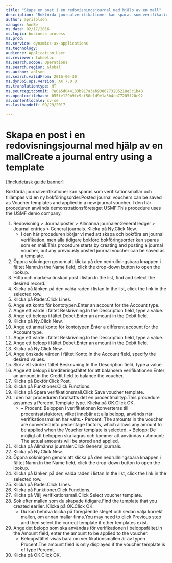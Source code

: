 ```yaml
--- 
title: "Skapa en post i en redovisningsjournal med hjälp av en mall"
description: "Bokförda journalverifikationer kan sparas som verifikationsmallar och tillämpas vid en ny bokföringsorder."
author: aprilolson
manager: AnnBe
ms.date: 02/17/2016
ms.topic: business-process
ms.prod: 
ms.service: dynamics-ax-applications
ms.technology: 
audience: Application User
ms.reviewer: twheeloc
ms.search.scope: Operations
ms.search.region: Global
ms.author: aolson
ms.search.validFrom: 2016-06-30
ms.dyn365.ops.version: AX 7.0.0
ms.translationtype: HT
ms.sourcegitcommit: 7e0a5d044133b917a3eb9386773205218e5c1b40
ms.openlocfilehash: 055fe129b9fc9cf50e1d9e1a5b4cb77285f20c92
ms.contentlocale: sv-se
ms.lasthandoff: 09/29/2017

---
```

# <a name="create-a-journal-entry-using-a-template"></a><span data-ttu-id="559d5-103">Skapa en post i en redovisningsjournal med hjälp av en mall</span><span class="sxs-lookup"><span data-stu-id="559d5-103">Create a journal entry using a template</span></span>

[!include[task guide banner](../../includes/task-guide-banner.md)]

<span data-ttu-id="559d5-104">Bokförda journalverifikationer kan sparas som verifikationsmallar och tillämpas vid en ny bokföringsorder.</span><span class="sxs-lookup"><span data-stu-id="559d5-104">Posted journal vouchers can be saved as Voucher templates and applied in a new journal voucher.</span></span> <span data-ttu-id="559d5-105">I den här proceduren används demonstrationsföretaget USMF.</span><span class="sxs-lookup"><span data-stu-id="559d5-105">This procedure uses the USMF demo company.</span></span>

1. <span data-ttu-id="559d5-106">Redovisning > Journalposter > Allmänna journaler.</span><span class="sxs-lookup"><span data-stu-id="559d5-106">General ledger > Journal entries > General journals.</span></span> <span data-ttu-id="559d5-107">Klicka på Ny.</span><span class="sxs-lookup"><span data-stu-id="559d5-107">Click New.</span></span>
    * <span data-ttu-id="559d5-108">I den här proceduren börjar vi med att skapa och bokföra en journal verifikation, men alla tidigare bokförd bokföringsorder kan sparas som en mall.</span><span class="sxs-lookup"><span data-stu-id="559d5-108">This procedure starts by creating and posting a journal voucher, but any previously posted journal voucher can be saved as a template.</span></span>  
2. <span data-ttu-id="559d5-109">Öppna sökningen genom att klicka på den nedrullningsbara knappen i fältet Namn.</span><span class="sxs-lookup"><span data-stu-id="559d5-109">In the Name field, click the drop-down button to open the lookup.</span></span>
3. <span data-ttu-id="559d5-110">Hitta och markera önskad post i listan.</span><span class="sxs-lookup"><span data-stu-id="559d5-110">In the list, find and select the desired record.</span></span>
4. <span data-ttu-id="559d5-111">Klicka på länken på den valda raden i listan.</span><span class="sxs-lookup"><span data-stu-id="559d5-111">In the list, click the link in the selected row.</span></span>
5. <span data-ttu-id="559d5-112">Klicka på Rader.</span><span class="sxs-lookup"><span data-stu-id="559d5-112">Click Lines.</span></span>
6. <span data-ttu-id="559d5-113">Ange ett konto för kontotypen.</span><span class="sxs-lookup"><span data-stu-id="559d5-113">Enter an account for the Account type.</span></span>
7. <span data-ttu-id="559d5-114">Ange ett värde i fältet Beskrivning.</span><span class="sxs-lookup"><span data-stu-id="559d5-114">In the Description field, type a value.</span></span>
8. <span data-ttu-id="559d5-115">Ange ett belopp i fältet Debet.</span><span class="sxs-lookup"><span data-stu-id="559d5-115">Enter an amount in the Debit field.</span></span>
9. <span data-ttu-id="559d5-116">Klicka på Ny.</span><span class="sxs-lookup"><span data-stu-id="559d5-116">Click New.</span></span>
10. <span data-ttu-id="559d5-117">Ange ett annat konto för kontotypen.</span><span class="sxs-lookup"><span data-stu-id="559d5-117">Enter a different account for the Account type.</span></span>
11. <span data-ttu-id="559d5-118">Ange ett värde i fältet Beskrivning.</span><span class="sxs-lookup"><span data-stu-id="559d5-118">In the Description field, type a value.</span></span>
12. <span data-ttu-id="559d5-119">Ange ett belopp i fältet Debet.</span><span class="sxs-lookup"><span data-stu-id="559d5-119">Enter an amount in the Debit field.</span></span>
13. <span data-ttu-id="559d5-120">Klicka på Ny.</span><span class="sxs-lookup"><span data-stu-id="559d5-120">Click New.</span></span>
14. <span data-ttu-id="559d5-121">Ange önskade värden i fältet Konto.</span><span class="sxs-lookup"><span data-stu-id="559d5-121">In the Account field, specify the desired values.</span></span>
15. <span data-ttu-id="559d5-122">Skriv ett värde i fältet Beskrivning.</span><span class="sxs-lookup"><span data-stu-id="559d5-122">In the Description field, type a value.</span></span>
16. <span data-ttu-id="559d5-123">Ange ett belopp i krediteringsfältet för att balansera verifikationen.</span><span class="sxs-lookup"><span data-stu-id="559d5-123">Enter an amount in the Credit field to balance the voucher.</span></span>
17. <span data-ttu-id="559d5-124">Klicka på Bokför.</span><span class="sxs-lookup"><span data-stu-id="559d5-124">Click Post.</span></span>
18. <span data-ttu-id="559d5-125">Klicka på Funktioner.</span><span class="sxs-lookup"><span data-stu-id="559d5-125">Click Functions.</span></span>
19. <span data-ttu-id="559d5-126">Klicka på Spara verifikationsmall.</span><span class="sxs-lookup"><span data-stu-id="559d5-126">Click Save voucher template.</span></span>
20. <span data-ttu-id="559d5-127">I den här proceduren förutsätts det en procentmalltyp.</span><span class="sxs-lookup"><span data-stu-id="559d5-127">This procedure assumes a Percent Template type.</span></span> <span data-ttu-id="559d5-128">Klicka på OK.</span><span class="sxs-lookup"><span data-stu-id="559d5-128">Click OK.</span></span>
    * <span data-ttu-id="559d5-129">• Procent: Beloppen i verifikationen konverteras till procentsatsfaktorer, vilket innebär att alla belopp, används när verifikationsmallen har valts.</span><span class="sxs-lookup"><span data-stu-id="559d5-129">• Percent: The amounts in the voucher are converted into percentage factors, which allows any amount to be applied when the Voucher template is selected.</span></span>  <span data-ttu-id="559d5-130">• Belopp: De möjligt att beloppen ska lagras och kommer att användas.</span><span class="sxs-lookup"><span data-stu-id="559d5-130">• Amount: The actual amounts will be stored and applied.</span></span>  
21. <span data-ttu-id="559d5-131">Klicka på Allmänna journaler.</span><span class="sxs-lookup"><span data-stu-id="559d5-131">Click General journals.</span></span>
22. <span data-ttu-id="559d5-132">Klicka på Ny.</span><span class="sxs-lookup"><span data-stu-id="559d5-132">Click New.</span></span>
23. <span data-ttu-id="559d5-133">Öppna sökningen genom att klicka på den nedrullningsbara knappen i fältet Namn.</span><span class="sxs-lookup"><span data-stu-id="559d5-133">In the Name field, click the drop-down button to open the lookup.</span></span>
24. <span data-ttu-id="559d5-134">Klicka på länken på den valda raden i listan.</span><span class="sxs-lookup"><span data-stu-id="559d5-134">In the list, click the link in the selected row.</span></span>
25. <span data-ttu-id="559d5-135">Klicka på Rader.</span><span class="sxs-lookup"><span data-stu-id="559d5-135">Click Lines.</span></span>
26. <span data-ttu-id="559d5-136">Klicka på Funktioner.</span><span class="sxs-lookup"><span data-stu-id="559d5-136">Click Functions.</span></span>
27. <span data-ttu-id="559d5-137">Klicka på Välj verifikationsmall.</span><span class="sxs-lookup"><span data-stu-id="559d5-137">Click Select voucher template.</span></span>
28. <span data-ttu-id="559d5-138">Sök efter mallen som du skapade tidigare.</span><span class="sxs-lookup"><span data-stu-id="559d5-138">Find the template that you created earlier.</span></span> <span data-ttu-id="559d5-139">Klicka på OK.</span><span class="sxs-lookup"><span data-stu-id="559d5-139">Click OK.</span></span>
    * <span data-ttu-id="559d5-140">Du kan behöva klicka på föregående steget och sedan välja korrekt mallen, om annan mallar finns.</span><span class="sxs-lookup"><span data-stu-id="559d5-140">You may need to click Previous step and then select the correct template if other templates exist.</span></span>  
29. <span data-ttu-id="559d5-141">Ange det belopp som ska användas för verifikationen i beloppsfältet.</span><span class="sxs-lookup"><span data-stu-id="559d5-141">In the Amount field, enter the amount to be applied to the voucher.</span></span>
    * <span data-ttu-id="559d5-142">Beloppsfältet visas bara om verifikationsmallen är av typen Procent.</span><span class="sxs-lookup"><span data-stu-id="559d5-142">The amount field is only displayed if the voucher template is of type Percent.</span></span>  
30. <span data-ttu-id="559d5-143">Klicka på OK.</span><span class="sxs-lookup"><span data-stu-id="559d5-143">Click OK.</span></span>


